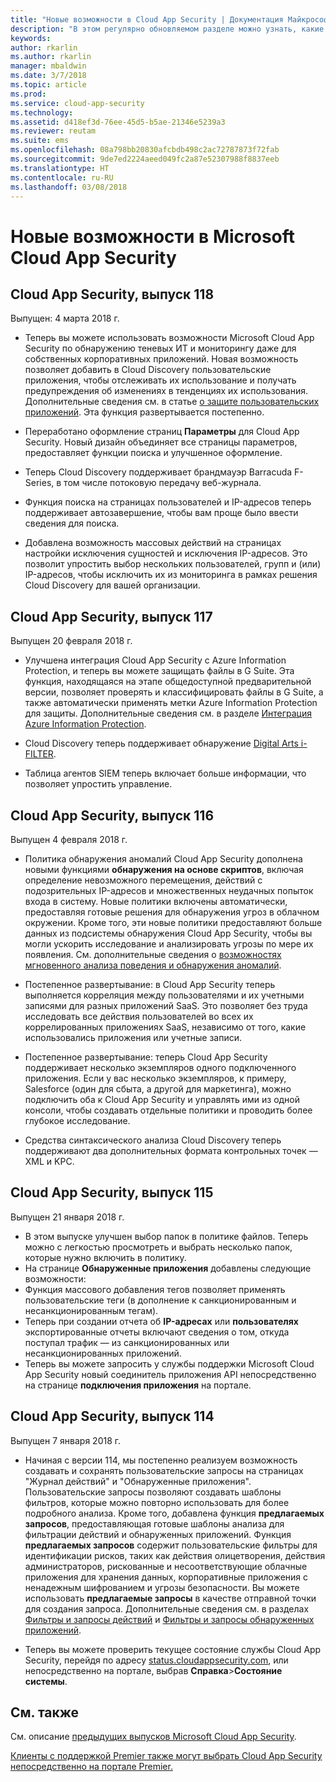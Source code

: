 ```yaml
---
title: "Новые возможности в Cloud App Security | Документация Майкрософт"
description: "В этом регулярно обновляемом разделе можно узнать, какие новые возможности появились в последнем выпуске Cloud App Security."
keywords: 
author: rkarlin
ms.author: rkarlin
manager: mbaldwin
ms.date: 3/7/2018
ms.topic: article
ms.prod: 
ms.service: cloud-app-security
ms.technology: 
ms.assetid: d418ef3d-76ee-45d5-b5ae-21346e5239a3
ms.reviewer: reutam
ms.suite: ems
ms.openlocfilehash: 08a798bb20830afcbdb498c2ac72787873f72fab
ms.sourcegitcommit: 9de7ed2224aeed049fc2a87e52307988f8837eeb
ms.translationtype: HT
ms.contentlocale: ru-RU
ms.lasthandoff: 03/08/2018
---
```

# <a name="whats-new-with-microsoft-cloud-app-security"></a>Новые возможности в Microsoft Cloud App Security


## <a name="cloud-app-security-release-118"></a>Cloud App Security, выпуск 118
Выпущен: 4 марта 2018 г.

- Теперь вы можете использовать возможности Microsoft Cloud App Security по обнаружению теневых ИТ и мониторингу даже для собственных корпоративных приложений. Новая возможность позволяет добавить в Cloud Discovery пользовательские приложения, чтобы отслеживать их использование и получать предупреждения об изменениях в тенденциях их использования. Дополнительные сведения см. в статье [о защите пользовательских приложений](cloud-discovery-custom-apps.md). Эта функция развертывается постепенно.

- Переработано оформление страниц **Параметры** для Cloud App Security. Новый дизайн объединяет все страницы параметров, предоставляет функции поиска и улучшенное оформление. 

- Теперь Cloud Discovery поддерживает брандмауэр Barracuda F-Series, в том числе потоковую передачу веб-журнала.

- Функция поиска на страницах пользователей и IP-адресов теперь поддерживает автозавершение, чтобы вам проще было ввести сведения для поиска.

- Добавлена возможность массовых действий на страницах настройки исключения сущностей и исключения IP-адресов. Это позволит упростить выбор нескольких пользователей, групп и (или) IP-адресов, чтобы исключить их из мониторинга в рамках решения Cloud Discovery для вашей организации. 

## <a name="cloud-app-security-release-117"></a>Cloud App Security, выпуск 117
Выпущен 20 февраля 2018 г.

-   Улучшена интеграция Cloud App Security с Azure Information Protection, и теперь вы можете защищать файлы в G Suite. Эта функция, находящаяся на этапе общедоступной предварительной версии, позволяет проверять и классифицировать файлы в G Suite, а также автоматически применять метки Azure Information Protection для защиты. Дополнительные сведения см. в разделе [Интеграция Azure Information Protection](azip-integration.md).

-   Cloud Discovery теперь поддерживает обнаружение [Digital Arts i-FILTER](http://www.daj.jp/en/products/if/).

-   Таблица агентов SIEM теперь включает больше информации, что позволяет упростить управление.

## <a name="cloud-app-security-release-116"></a>Cloud App Security, выпуск 116
Выпущен 4 февраля 2018 г.
- Политика обнаружения аномалий Cloud App Security дополнена новыми функциями **обнаружения на основе скриптов**, включая определение невозможного перемещения, действий с подозрительных IP-адресов и множественных неудачных попыток входа в систему. Новые политики включены автоматически, предоставляя готовые решения для обнаружения угроз в облачном окружении. Кроме того, эти новые политики предоставляют больше данных из подсистемы обнаружения Cloud App Security, чтобы вы могли ускорить исследование и анализировать угрозы по мере их появления. См. дополнительные сведения о [возможностях мгновенного анализа поведения и обнаружения аномалий](https://docs.microsoft.com/en-us/cloud-app-security/anomaly-detection-policy).

- Постепенное развертывание: в Cloud App Security теперь выполняется корреляция между пользователями и их учетными записями для разных приложений SaaS. Это позволяет без труда исследовать все действия пользователей во всех их коррелированных приложениях SaaS, независимо от того, какие использовались приложения или учетные записи.  

-   Постепенное развертывание: теперь Cloud App Security поддерживает несколько экземпляров одного подключенного приложения. Если у вас несколько экземпляров, к примеру, Salesforce (один для сбыта, а другой для маркетинга), можно подключить оба к Cloud App Security и управлять ими из одной консоли, чтобы создавать отдельные политики и проводить более глубокое исследование. 

- Средства синтаксического анализа Cloud Discovery теперь поддерживают два дополнительных формата контрольных точек — XML и KPC.



## <a name="cloud-app-security-release-115"></a>Cloud App Security, выпуск 115
Выпущен 21 января 2018 г.

-   В этом выпуске улучшен выбор папок в политике файлов. Теперь можно с легкостью просмотреть и выбрать несколько папок, которые нужно включить в политику. 
-   На странице **Обнаруженные приложения** добавлены следующие возможности: 
   - Функция массового добавления тегов позволяет применять пользовательские теги (в дополнение к санкционированным и несанкционированным тегам). 
   - Теперь при создании отчета об **IP-адресах** или **пользователях** экспортированные отчеты включают сведения о том, откуда поступал трафик — из санкционированных или несанкционированных приложений. 
-   Теперь вы можете запросить у службы поддержки Microsoft Cloud App Security новый соединитель приложения API непосредственно на странице **подключения приложения** на портале. 


## <a name="cloud-app-security-release-114"></a>Cloud App Security, выпуск 114
Выпущен 7 января 2018 г.

- Начиная с версии 114, мы постепенно реализуем возможность создавать и сохранять пользовательские запросы на страницах "Журнал действий" и "Обнаруженные приложения". Пользовательские запросы позволяют создавать шаблоны фильтров, которые можно повторно использовать для более подробного анализа. Кроме того, добавлена функция **предлагаемых запросов**, предоставляющая готовые шаблоны анализа для фильтрации действий и обнаруженных приложений. Функция **предлагаемых запросов** содержит пользовательские фильтры для идентификации рисков, таких как действия олицетворения, действия администраторов, рискованные и несоответствующие облачные приложения для хранения данных, корпоративные приложения с ненадежным шифрованием и угрозы безопасности. Вы можете использовать **предлагаемые запросы** в качестве отправной точки для создания запроса. Дополнительные сведения см. в разделах [Фильтры и запросы действий](activity-filters-queries.md) и [Фильтры и запросы обнаруженных приложений](discovered-app-queries.md).
 
- Теперь вы можете проверить текущее состояние службы Cloud App Security, перейдя по адресу [status.cloudappsecurity.com](https://status.cloudappsecurity.com), или непосредственно на портале, выбрав **Справка**>**Состояние системы**. 
 


## <a name="see-also"></a>См. также  

См. описание [предыдущих выпусков Microsoft Cloud App Security](release-note-archive.md).

[Клиенты с поддержкой Premier также могут выбрать Cloud App Security непосредственно на портале Premier.](https://premier.microsoft.com/)  
  
  